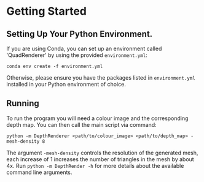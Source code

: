 # Getting Started
## Setting Up Your Python Environment.
If you are using Conda, you can set up an environment called 'QuadRenderer' by using the provided `environment.yml`:
```shell
conda env create -f environment.yml
```
Otherwise, please ensure you have the packages listed in `environment.yml` installed in your Python environment of choice.

## Running
To run the program you will need a colour image and the corresponding depth map.
You can then call the main script via command:
```shell
python -m DepthRenderer <path/to/colour_image> <path/to/depth_map> -mesh-density 8
```
The argument `-mesh-density` controls the resolution of the generated mesh, each increase of 1 increases the number of 
triangles in the mesh by about 4x.
Run `python -m DepthRender -h` for more details about the available command line arguments.

